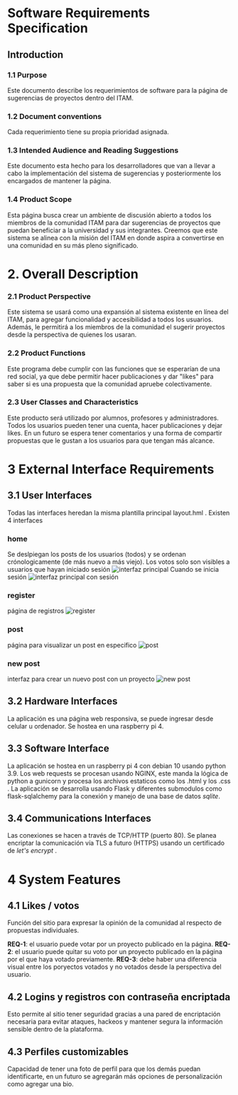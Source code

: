 
# Software Requirements Specification

## Introduction
### 1.1 Purpose
Este documento describe los requerimientos de software para la página de sugerencias de proyectos dentro del ITAM.

### 1.2 Document conventions
Cada requerimiento tiene su propia prioridad asignada.

### 1.3 Intended Audience and Reading Suggestions
Este documento esta hecho para los desarrolladores que van a llevar a cabo la implementación del sistema de sugerencias y posteriormente los encargados de mantener la página. 

### 1.4 Product Scope
Esta página busca crear un ambiente de discusión abierto a todos los miembros de la comunidad ITAM para dar sugerencias de proyectos que puedan beneficiar a la universidad y sus integrantes. Creemos que este sistema se alinea con la misión del ITAM en donde aspira a convertirse en una comunidad en su más pleno significado.

# 2. Overall Description

### 2.1 Product Perspective

Este sistema se usará como una expansión al sistema existente en línea del ITAM, para agregar funcionalidad y accesibilidad a todos los usuarios. Además, le permitirá a los miembros de la comunidad el sugerir proyectos desde la perspectiva de quienes los usaran.

### 2.2 Product Functions

Este programa debe cumplir con las funciones que se esperarían de una red social, ya que debe permitir hacer publicaciones y dar "likes" para saber si es una propuesta que la comunidad apruebe colectivamente.

### 2.3 User Classes and Characteristics

Este producto será utilizado por alumnos, profesores y administradores.
Todos los usuarios pueden tener una cuenta, hacer publicaciones y dejar likes.
En un futuro se espera tener comentarios y una forma de compartir propuestas que le gustan a los usuarios para que tengan más alcance.

# 3 External Interface Requirements

## 3.1 User Interfaces
Todas las interfaces heredan la misma plantilla principal layout.hml . Existen 4 interfaces

### home
Se deslpiegan los posts de los usuarios (todos) y se ordenan crónologicamente (de más nuevo a más viejo). Los votos solo son visibles a usuarios que hayan iniciado sesión
![interfaz principal](https://i.imgur.com/H1r7wfJ.png)
Cuando se inicia sesión
![interfaz principal con sesión](https://i.imgur.com/G8Er9Oc.png)

### register
página de registros
![register](https://i.imgur.com/v4RqeAQ.png)

### post
página para visualizar un post en especifico
![post](https://i.imgur.com/5zdooUB.png)

### new post
  interfaz para crear un nuevo post con un proyecto
  ![new post](https://i.imgur.com/3YJ265I.png)
  
## 3.2 Hardware Interfaces
  La aplicación es una página web responsiva, se puede ingresar desde celular u ordenador. Se hostea en una raspberry pi 4.
## 3.3 Software Interface
  La aplicación se hostea en un raspberry pi 4 con debian 10 usando python 3.9. Los web requests se procesan usando NGINX, este manda la lógica de python a gunicorn y procesa los archivos estaticos como los .html y los .css . La aplicación se desarrolla usando Flask y diferentes submodulos como flask-sqlalchemy para la conexión y manejo de una base de datos <i>sqlite</i>. 
  
## 3.4 Communications Interfaces
  Las conexiones se hacen a través de TCP/HTTP (puerto 80). Se planea encriptar la comunicación vía TLS a futuro (HTTPS) usando un certificado de <i>let's encrypt</i> .
  
# 4 System Features

## 4.1 Likes / votos
  Función del sitio para expresar la opinión de la comunidad al respecto de propuestas individuales.
  
  <b>REQ-1</b>: el usuario puede votar por un proyecto publicado en la página.
  <b>REQ-2</b>: el usuario puede quitar su voto por un proyecto publicado en la página por el que haya votado previamente.
  <b>REQ-3</b>: debe haber una diferencia visual entre los poryectos votados y no votados desde la perspectiva del usuario.  

## 4.2 Logins y registros con contraseña encriptada
  Esto permite al sitio tener seguridad gracias a una pared de encriptación necesaria para evitar ataques, hackeos y mantener segura la información sensible dentro de la plataforma.

## 4.3 Perfiles customizables
  Capacidad de tener una foto de perfil para que los demás puedan identificarte, en un futuro se agregarán más opciones de personalización como agregar una bio.
